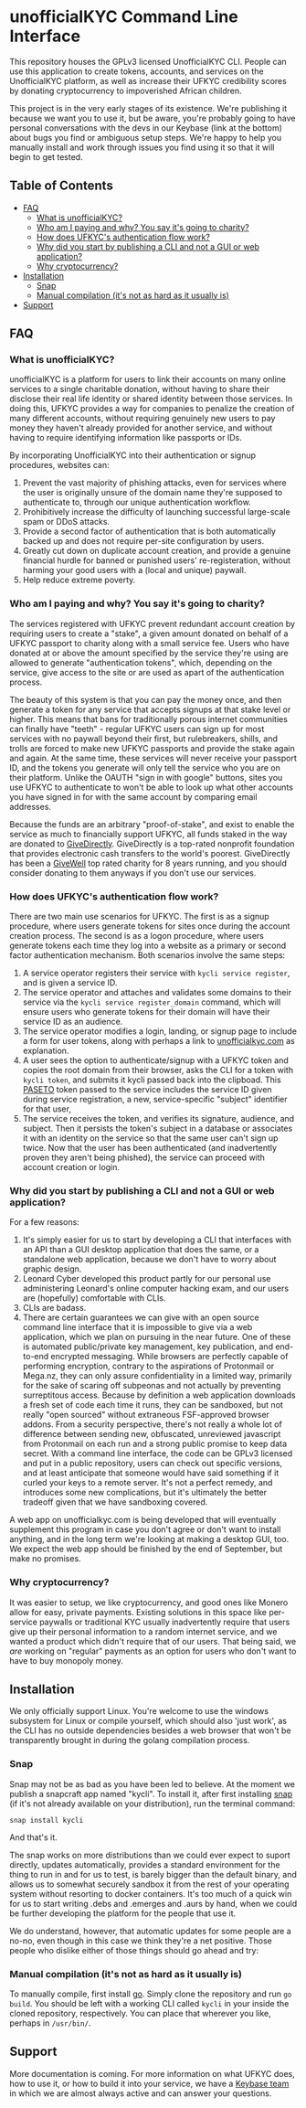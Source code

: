 # unofficialKYC Command Line Interface

This repository houses the GPLv3 licensed UnofficialKYC CLI. People can use this
application to create tokens, accounts, and services on the UnofficialKYC
platform, as well as increase their UFKYC credibility scores by donating
cryptocurrency to impoverished African children.

This project is in the very early stages of its existence. We're publishing it
because we want you to use it, but be aware, you're probably going to have
personal conversations with the devs in our Keybase (link at the bottom) about
bugs you find or ambiguous setup steps. We're happy to help you manually
install and work through issues you find using it so that it will begin to get
tested.

## Table of Contents
<!-- vim-markdown-toc GFM -->

* [FAQ](#faq)
    * [What is unofficialKYC?](#what-is-unofficialkyc)
    * [Who am I paying and why? You say it's going to charity?](#who-am-i-paying-and-why-you-say-its-going-to-charity)
    * [How does UFKYC's authentication flow work?](#how-does-ufkycs-authentication-flow-work)
    * [Why did you start by publishing a CLI and not a GUI or web application?](#why-did-you-start-by-publishing-a-cli-and-not-a-gui-or-web-application)
    * [Why cryptocurrency?](#why-cryptocurrency)
* [Installation](#installation)
    * [Snap](#snap)
    * [Manual compilation (it's not as hard as it usually is)](#manual-compilation-its-not-as-hard-as-it-usually-is)
* [Support](#support)

<!-- vim-markdown-toc -->
## FAQ

### What is unofficialKYC?

unofficialKYC is a platform for users to link their accounts on many online
services to a single charitable donation, without having to share their
disclose their real life identity or shared identity between those services. In
doing this, UFKYC provides a way for companies to penalize the creation of many
different accounts, without requiring genuinely new users to pay money they
haven't already provided for another service, and without having to require
identifying information like passports or IDs.

By incorporating UnofficialKYC into their authentication or signup procedures, websites can:

1. Prevent the vast majority of phishing attacks, even for services where the
   user is originally unsure of the domain name they're supposed to
   authenticate to, through our unique authentication workflow.
2. Prohibitively increase the difficulty of launching successful large-scale spam or DDoS attacks.
3. Provide a second factor of authentication that is both automatically backed
   up and does not require per-site configuration by users.
4. Greatly cut down on duplicate account creation, and provide a genuine financial
   hurdle for banned or punished users' re-registeration, without harming your
   good users with a (local and unique) paywall.
5. Help reduce extreme poverty.

### Who am I paying and why? You say it's going to charity?

The services registered with UFKYC prevent redundant account creation by
requiring users to create a "stake", a given amount donated on behalf of a
UFKYC passport to charity along with a small service fee. Users who have
donated at or above the amount specified by the service they're using are
allowed to generate "authentication tokens", which, depending on the service,
give access to the site or are used as apart of the authentication process.

The beauty of this system is that you can pay the money once, and then generate
a token for any service that accepts signups at that stake level or higher.
This means that bans for traditionally porous internet communities can finally
have "teeth" - regular UFKYC users can sign up for most services with no
paywall beyond their first, but rulebreakers, shills, and trolls are forced to
make new UFKYC passports and provide the stake again and again.  At the same
time, these services will never receive your passport ID, and the tokens you
generate will only tell the service who you are on their platform. Unlike the
OAUTH "sign in with google" buttons, sites you use UFKYC to authenticate to
won't be able to look up what other accounts you have signed in for with the
same account by comparing email addresses.

Because the funds are an arbitrary "proof-of-stake", and exist to enable the
service as much to financially support UFKYC, all funds staked in the way are
donated to [GiveDirectly](https://www.givedirectly.org). GiveDirectly is a
top-rated nonprofit foundation that provides electronic cash transfers to the
world's poorest. GiveDirectly has been a [GiveWell](https://www.givewell.org)
top rated charity for 8 years running, and you should consider donating to them
anyways if you don't use our services.

### How does UFKYC's authentication flow work?

There are two main use scenarios for UFKYC. The first is as a signup procedure,
where users generate tokens for sites once during the account creation process.
The second is as a logon procedure, where users generate tokens each time they
log into a website as a primary or second factor authentication mechanism. Both
scenarios involve the same steps:

1. A service operator registers their service with `kycli service register`, and is given a
   service ID.
2. The service operator and attaches and validates some domains to their
   service via the `kycli service register_domain` command, which will ensure
   users who generate tokens for their domain will have their service ID as an
   audience.
2. The service operator modifies a login, landing, or signup page to include a
   form for user tokens, along with perhaps a link to
   [unofficialkyc.com](https://unofficialkyc.com) as explanation.
3. A user sees the option to authenticate/signup with a UFKYC token and copies
   the root domain from their browser, asks the CLI for a token with `kycli
   token`, and submits it kycli passed back into the clipboad. This
   [PASETO](https://paseto.io/) token passed to the service includes the
   service ID given during service registration, a new, service-specific "subject" identifier
   for that user,
4. The service receives the token, and verifies its signature, audience, and
   subject. Then it persists the token's subject in a database or associates it
   with an identity on the service so that the same user can't sign up twice.
   Now that the user has been authenticated (and inadvertently proven they
   aren't being phished), the service can proceed with account creation or
   login.

### Why did you start by publishing a CLI and not a GUI or web application?

For a few reasons:
1. It's simply easier for us to start by developing a CLI that interfaces with
   an API than a GUI desktop application that does the same, or a standalone
   web application, because we don't have to worry about graphic design.
2. Leonard Cyber developed this product partly for our personal use
   administering Leonard's online computer hacking exam, and our users are
   (hopefully) comfortable with CLIs.
3. CLIs are badass.
4. There are certain guarantees we can give with an open source command line
   interface that it is impossible to give via a web application, which we plan
   on pursuing in the near future. One of these is automated public/private key
   management, key publication, and end-to-end encrypted messaging. While
   browsers are perfectly capable of performing encryption, contrary to the
   aspirations of Protonmail or Mega.nz, they can only assure confidentiality
   in a limited way, primarily for the sake of scaring off subpeonas and not
   actually by preventing surreptitous access.  Because by definition a web
   application downloads a fresh set of code each time it runs, they can be
   sandboxed, but not really "open sourced" without extraneous FSF-approved
   browser addons. From a security perspective, there's not really a whole lot
   of difference between sending new, obfuscated, unreviewed javascript from
   Protonmail on each run and a strong public promise to keep data secret.
   With a command line interface, the code can be GPLv3 licensed and put in a
   public repository, users can check out specific versions, and at least
   anticipate that someone would have said something if it curled your keys to
   a remote server. It's not a perfect remedy, and introduces some new
   complications, but it's ultimately the better tradeoff given that we have
   sandboxing covered.

A web app on unofficialkyc.com is being developed that will eventually
supplement this program in case you don't agree or don't want to install
anything, and in the long term we're looking at making a desktop GUI, too. We
expect the web app should be finished by the end of September, but make no
promises.

### Why cryptocurrency?

It was easier to setup, we like cryptocurrency, and good ones like Monero allow
for easy, private payments. Existing solutions in this space like per-service
paywalls or traditional KYC usually inadvertently require that users give up
their personal information to a random internet service, and we wanted a
product which didn't require that of our users. That being said, we *are*
working on "regular" payments as an option for users who don't want to have to
buy monopoly money.

## Installation

We only officially support Linux. You're welcome to use the windows subsystem
for Linux or compile yourself, which should also 'just work', as the CLI has no
outside dependencies besides a web browser that won't be transparently brought
in during the golang compilation process.

### Snap

Snap may not be as bad as you have been led to believe. At the moment we
publish a snapcraft app named "kycli". To install it, after first installing
[snap](https;//snapcraft.io) (if it's not already available on your
distribution), run the terminal command:

`snap install kycli`

And that's it.

The snap works on more distributions than we could ever expect to suport
directly, updates automatically, provides a standard environment for the thing
to run in and for us to test, is barely bigger than the default binary, and
allows us to somewhat securely sandbox it from the rest of your operating
system without resorting to docker containers.  It's too much of a quick win
for us to start writing .debs and .emerges and .aurs by hand, when we could be
further developing the platform for the people that use it. 

We do understand, however, that automatic updates for some people are a no-no,
even though in this case we think they're a net positive. Those people who
dislike either of those things should go ahead and try:

### Manual compilation (it's not as hard as it usually is)

To manually compile, first install [go](https://golang.org). Simply clone the
repository and run `go build`. You should be left with a working CLI called
`kycli` in your inside the cloned repository, respectively. You can place that
wherever you like, perhaps in `/usr/bin/`.

## Support

More documentation is coming. For more information on what UFKYC does, how to
use it, or how to build it into your service, we have a [Keybase
team](https://keybase.io/team/unofficialkyc) in which we are almost always
active and can answer your questions.
